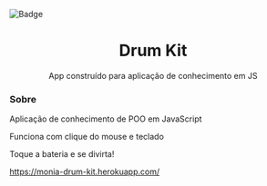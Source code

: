 
![Badge](https://img.shields.io/badge/DrumKit-Play%20the%20Drum-blue?style=for-the-badge&logo=appveyor) 

<h1 align="center">Drum Kit</h1> 

<p align="center">App construído para aplicação de conhecimento em JS </p>


### Sobre

<p> 
Aplicação de conhecimento de POO em JavaScript
</p>

<p>
Funciona com clique do mouse e teclado

</p>

Toque a bateria e se divirta!

<https://monia-drum-kit.herokuapp.com/>
